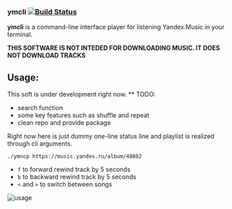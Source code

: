 ### ymcli [![Build Status](https://travis-ci.org/skvoter/ymncp.svg?branch=master)](https://travis-ci.org/skvoter/ymncp)

**ymcli** is a command-line interface player for listening Yandex.Music in your terminal.


****THIS SOFTWARE IS NOT INTEDED FOR DOWNLOADING MUSIC. IT DOES NOT DOWNLOAD TRACKS****
## Usage:

This soft is under development right now.
** TODO:
- search function
- some key features such as shuffle and repeat
- clean repo and provide package

Right now here is just dummy one-line status line and playlist is realized through cli arguments.

`./ymncp https://music.yandex.ru/album/48082`

* `f` to forward rewind track by 5 seconds
* `b` to backward rewind track by 5 seconds
* `<` and `>` to switch between songs

![usage](https://i.imgur.com/zDBlfII.png)

